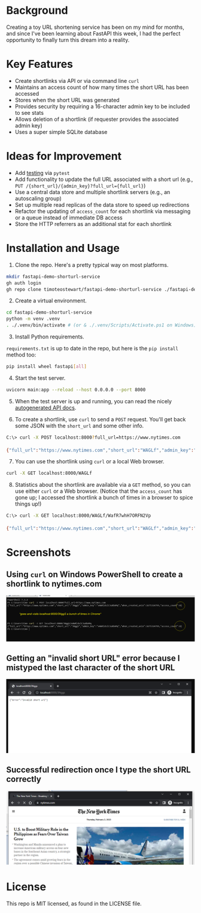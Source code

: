 
# Background

Creating a toy URL shortening service has been on my mind for months, and since I've been learning about FastAPI this week, I had the perfect opportunity to finally turn this dream into a reality.

# Key Features
- Create shortlinks via API or via command line `curl`
- Maintains an access count of how many times the short URL has been accessed
- Stores when the short URL was generated
- Provides security by requiring a 16-character admin key to be included to see stats
- Allows deletion of a shortlink (if requester provides the associated admin key)
- Uses a super simple SQLite database

# Ideas for Improvement
- Add [testing](https://fastapi.tiangolo.com/tutorial/testing/) via `pytest`
- Add functionality to update the full URL associated with a short url (e.g., `PUT /{short_url}/{admin_key}?full_url={full_url}`)
- Use a central data store and multiple shortlink servers (e.g., an autoscaling group)
- Set up multiple read replicas of the data store to speed up redirections
- Refactor the updating of `access_count` for each shortlink via messaging or a queue instead of immediate DB access
- Store the HTTP referrers as an additional stat for each shortlink


# Installation and Usage

1. Clone the repo. Here's a pretty typical way on most platforms.

```bash
mkdir fastapi-demo-shorturl-service
gh auth login
gh repo clone timoteostewart/fastapi-demo-shorturl-service ./fastapi-demo-shorturl-service

```

2. Create a virtual environment.

```bash
cd fastapi-demo-shorturl-service
python -m venv .venv
. ./.venv/bin/activate # (or & ./.venv/Scripts/Activate.ps1 on Windows)
```

3. Install Python requirements.

`requirements.txt` is up to date in the repo, but here is the `pip install` method too:

```bash
pip install wheel fastapi[all]
```

4. Start the test server.

```bash
uvicorn main:app --reload --host 0.0.0.0 --port 8000
```

5. When the test server is up and running, you can read the nicely <a href="http://localhost:8000/docs">autogenerated API docs</a>.

6. To create a shortlink, use `curl` to send a `POST` request. You'll get back some JSON with the `short_url` and some other info.

```bash
C:\> curl -X POST localhost:8000?full_url=https://www.nytimes.com

{"full_url":"https://www.nytimes.com","short_url":"WAGLf","admin_key":"WafR7whH7ORFN2Vp","when_created_unix":1675316357,"access_count":0}
```

7. You can use the shortlink using `curl` or a local Web browser.

```bash
curl -X GET localhost:8000/WAGLf
```

8. Statistics about the shortlink are available via a `GET` method, so you can use either `curl` or a Web browser. (Notice that the `access_count` has gone up; I accessed the shortlink a bunch of times in a browser to spice things up!)

```bash
C:\> curl -X GET localhost:8000/WAGLf/WafR7whH7ORFN2Vp

{"full_url":"https://www.nytimes.com","short_url":"WAGLf","admin_key":"WafR7whH7ORFN2Vp","when_created_unix":1675316357,"access_count":6}
```



# Screenshots

## Using `curl` on Windows PowerShell to create a shortlink to nytimes.com

![](./screenshots/get-stats.png)

## Getting an "invalid short URL" error because I mistyped the last character of the short URL

![](./screenshots/invalid-url.png)

## Successful redirection once I type the short URL correctly

![](./screenshots/successful-redirection.png)






# License

This repo is MIT licensed, as found in the LICENSE file.

